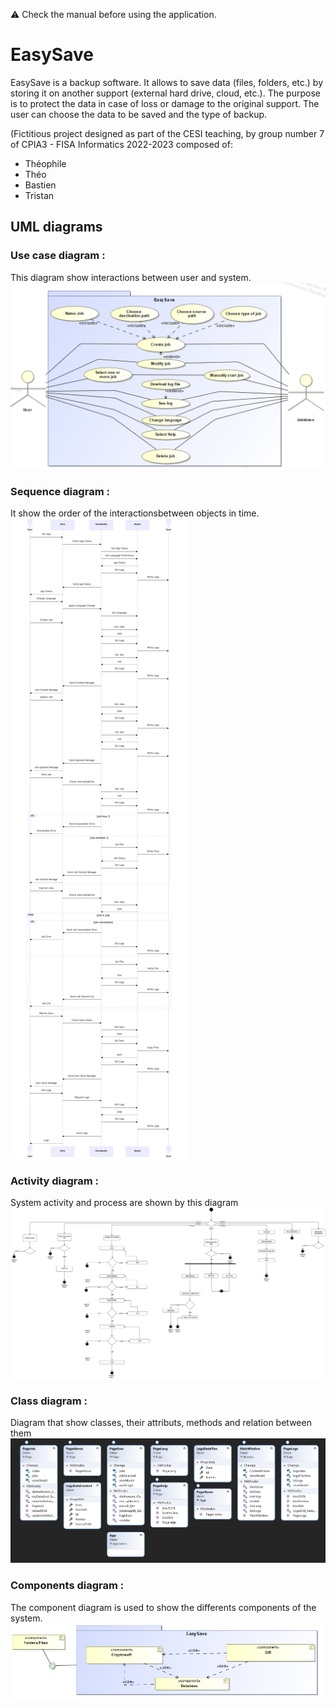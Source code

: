⚠️ Check the manual before using the application.

# EasySave

 EasySave is a backup software. It allows to save data (files, folders, etc.) by storing it on another support (external hard drive, cloud, etc.). The purpose is to protect the data in case of loss or damage to the original support. The user can choose the data to be saved and the type of backup.



(Fictitious project designed as part of the CESI teaching, by group number 7 of CPIA3 - FISA Informatics 2022-2023 composed of:

 - Théophile
 - Théo
 - Bastien
 - Tristan

## UML diagrams

### Use case diagram :
This diagram show interactions between user and system.
![image](/Assets/Usecase.png)

### Sequence diagram :
It show the order of the interactionsbetween objects in time.
![image](/Assets/sequence.png)

### Activity diagram :
System activity and process are shown by this diagram 
![image](/Assets/Activity.png)

### Class diagram :
Diagram that show classes, their attributs, methods and relation between them
![image](/Assets/Class.png)

### Components diagram :
The component diagram is used to show the differents components of the system.
![image](/Assets/Component.png)




